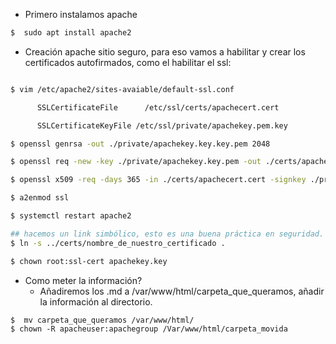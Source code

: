 - Primero instalamos apache
```bash
$  sudo apt install apache2
```
- Creación apache sitio seguro, para eso vamos a habilitar y crear los certificados autofirmados, como el habilitar el ssl:
```bash

$ vim /etc/apache2/sites-avaiable/default-ssl.conf

      SSLCertificateFile      /etc/ssl/certs/apachecert.cert

      SSLCertificateKeyFile /etc/ssl/private/apachekey.pem.key

$ openssl genrsa -out ./private/apachekey.key.key.pem 2048

$ openssl req -new -key ./private/apachekey.key.pem -out ./certs/apachecert.cert # certificate signing request

$ openssl x509 -req -days 365 -in ./certs/apachecert.cert -signkey ./private/apachekey.pem.key -out apachecert.cert

$ a2enmod ssl

$ systemctl restart apache2

## hacemos un link simbólico, esto es una buena práctica en seguridad.
$ ln -s ../certs/nombre_de_nuestro_certificado .

$ chown root:ssl-cert apachekey.key

```

- Como meter la información? 
	- Añadiremos los .md a /var/www/html/carpeta_que_queramos, añadir la información al directorio.
```
$  mv carpeta_que_queramos /var/www/html/
$ chown -R apacheuser:apachegroup /Var/www/html/carpeta_movida
```